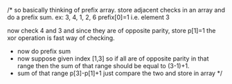 /*
so basically thinking of prefix array. store adjacent checks in an array and do a prefix sum.
ex: 3, 4, 1, 2, 6
prefix[0]=1 i.e. element 3

now check 4 and 3 and since they are of opposite parity, store p[1]=1
the xor operation is fast way of checking.
- now do prefix sum
- now suppose given index [1,3] so if all are of opposite parity in that range then the sum of that range should be equal to (3-1)+1.
- sum of that range p[3]-p[1]+1
just compare the two and store in array
*/​
